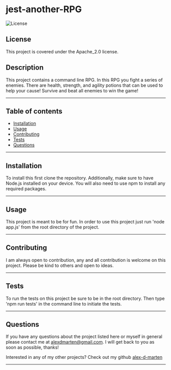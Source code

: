 
    
# jest-another-RPG


![License](https://img.shields.io/badge/License-Apache_2.0-blue.svg)

## License

This project is covered under the Apache_2.0 license.

## Description

This project contains a command line RPG. In this RPG you fight a series of enemies. There are health, strength, and agility potions that can be used to help your cause! Survive and beat all enemies to win the game!

---

## Table of contents

* [Installation](#installation)
* [Usage](#usage)
* [Contributing](#contributing)
* [Tests](#tests)
* [Questions](#questions)

---

## Installation

To install this first clone the repository. Additionally, make sure to have Node.js installed on your device. You will also need to use npm to install any required packages.

---

## Usage

This project is meant to be for fun. In order to use this project just run 'node app.js' from the root directory of the project. 

---

## Contributing

I am always open to contribution, any and all contribution is welcome on this project. Please be kind to others and open to ideas.

---

## Tests

To run the tests on this project be sure to be in the root directory. Then type 'npm run tests' in the command line to initiate the tests. 

---

## Questions

If you have any questions about the project listed here or myself in general please contact me at alexdmarten@gmail.com. I will get back to you as soon as possible, thanks!

Interested in any of my other projects? Check out my github [alex-d-marten](https://github.com/alex-d-marten)

---